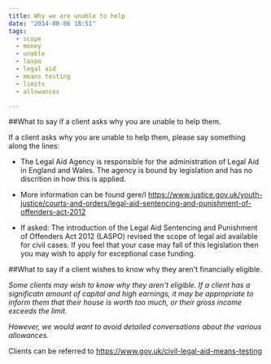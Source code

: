 ```yaml
---
title: Why we are unable to help
date: "2014-08-06 18:51"
tags:
  - scope
  - money
  - unable
  - laspo
  - legal aid
  - means testing
  - limits
  - allowances

---
```


##What to say if a client asks why you are unable to help them.

If a client asks why you are unable to help them, please say something along the lines:

* The Legal Aid Agency is responsible for the administration of Legal Aid in England and Wales. The agency is bound by legislation and has no discrition in how this is applied.
* More information can be found gere/l https://www.justice.gov.uk/youth-justice/courts-and-orders/legal-aid-sentencing-and-punishment-of-offenders-act-2012

* If asked: The introduction of the Legal Aid Sentencing and Punishment of Offenders Act 2012 (LASPO) revised the scope of legal aid available for civil cases. If you feel that your case may fall of this legislation then you may wish to apply for exceptional case funding.

##What to say if a client wishes to know why they aren't financially eligible.

*Some clients may wish to know why they aren't eligible. If a client has a significatn amount of capital and high earnings, it may be appropriate to inform them that their house is worth too much, or their gross income exceeds the limit.*

*However, we would want to avoid detailed conversations about the various allowances.*

Clients can be referred to https://www.gov.uk/civil-legal-aid-means-testing
